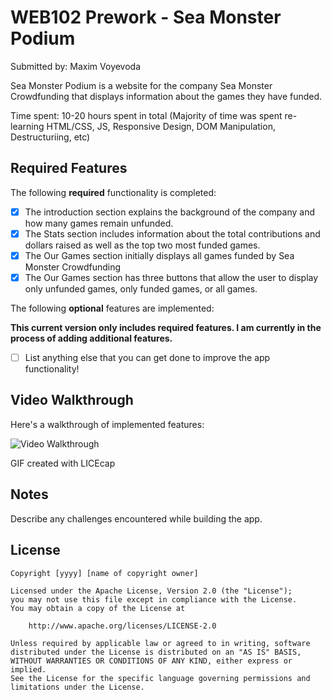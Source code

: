 # WEB102 Prework - Sea Monster Podium

Submitted by: Maxim Voyevoda

Sea Monster Podium is a website for the company Sea Monster Crowdfunding that displays information about the games they have funded.

Time spent: 10-20 hours spent in total (Majority of time was spent re-learning HTML/CSS, JS, Responsive Design, DOM Manipulation, Destructuriing, etc)

## Required Features

The following **required** functionality is completed:

* [x] The introduction section explains the background of the company and how many games remain unfunded.
* [x] The Stats section includes information about the total contributions and dollars raised as well as the top two most funded games.
* [x] The Our Games section initially displays all games funded by Sea Monster Crowdfunding
* [x] The Our Games section has three buttons that allow the user to display only unfunded games, only funded games, or all games.

The following **optional** features are implemented:

**This current version only includes required features. I am currently in the process of adding additional features.**

* [ ] List anything else that you can get done to improve the app functionality!

## Video Walkthrough

Here's a walkthrough of implemented features:

<img src='./assets/SeaMonsterCrowdfunding_Walkthrough v1.gif' title='Video Walkthrough' width='' alt='Video Walkthrough' />

GIF created with LICEcap

## Notes

Describe any challenges encountered while building the app.

## License

    Copyright [yyyy] [name of copyright owner]

    Licensed under the Apache License, Version 2.0 (the "License");
    you may not use this file except in compliance with the License.
    You may obtain a copy of the License at

        http://www.apache.org/licenses/LICENSE-2.0

    Unless required by applicable law or agreed to in writing, software
    distributed under the License is distributed on an "AS IS" BASIS,
    WITHOUT WARRANTIES OR CONDITIONS OF ANY KIND, either express or implied.
    See the License for the specific language governing permissions and
    limitations under the License.
